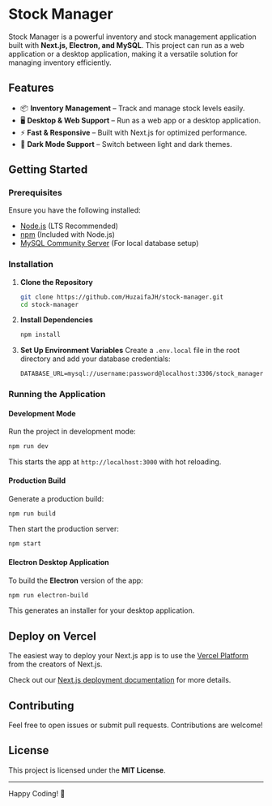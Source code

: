 # Stock Manager

Stock Manager is a powerful inventory and stock management application built with **Next.js, Electron, and MySQL**. This project can run as a web application or a desktop application, making it a versatile solution for managing inventory efficiently.

## Features

- 📦 **Inventory Management** – Track and manage stock levels easily.
- 🖥️ **Desktop & Web Support** – Run as a web app or a desktop application.
- ⚡ **Fast & Responsive** – Built with Next.js for optimized performance.
- 🌙 **Dark Mode Support** – Switch between light and dark themes.

## Getting Started

### Prerequisites

Ensure you have the following installed:

- [Node.js](https://nodejs.org/) (LTS Recommended)
- [npm](https://www.npmjs.com/) (Included with Node.js)
- [MySQL Community Server](https://dev.mysql.com/downloads/mysql/) (For local database setup)

### Installation

1. **Clone the Repository**

   ```sh
   git clone https://github.com/HuzaifaJH/stock-manager.git
   cd stock-manager
   ```

2. **Install Dependencies**

   ```sh
   npm install
   ```

3. **Set Up Environment Variables** Create a `.env.local` file in the root directory and add your database credentials:

   ```env
   DATABASE_URL=mysql://username:password@localhost:3306/stock_manager
   ```

### Running the Application

#### Development Mode

Run the project in development mode:

```sh
npm run dev
```

This starts the app at `http://localhost:3000` with hot reloading.

#### Production Build

Generate a production build:

```sh
npm run build
```

Then start the production server:

```sh
npm start
```

#### Electron Desktop Application

To build the **Electron** version of the app:

```sh
npm run electron-build
```

This generates an installer for your desktop application.

## Deploy on Vercel

The easiest way to deploy your Next.js app is to use the [Vercel Platform](https://vercel.com/new?utm_medium=default-template&filter=next.js&utm_source=create-next-app&utm_campaign=create-next-app-readme) from the creators of Next.js.

Check out our [Next.js deployment documentation](https://nextjs.org/docs/app/building-your-application/deploying) for more details.

## Contributing

Feel free to open issues or submit pull requests. Contributions are welcome!

## License

This project is licensed under the **MIT License**.

---

Happy Coding! 🚀